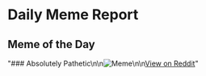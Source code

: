 # Daily Meme Report

## Meme of the Day
"### Absolutely Pathetic\n\n![Meme](https://i.redd.it/cmx455suwxxe1.png)\n\n[View on Reddit](https://redd.it/1kbc5vc)"
